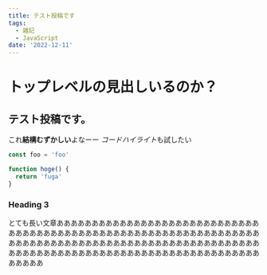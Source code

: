 ```yaml
---
title: テスト投稿です
tags: 
  - 雑記
  - JavaScript
date: '2022-12-11'
---
```


# トップレベルの見出しいるのか？

## テスト投稿です。

これ**結構むずかしい**よなーー
*コードハイライト*も試したい

```js
const foo = 'foo'

function hoge() {
  return 'fuga'
}
```

### Heading 3

とても長い文章ああああああああああああああああああああああああああああああああああああああああああああああああああああああああああああああああああああああああああああああああああああああああああああああああああああああああああああああああああああああああああああああああああああああああああああああ
